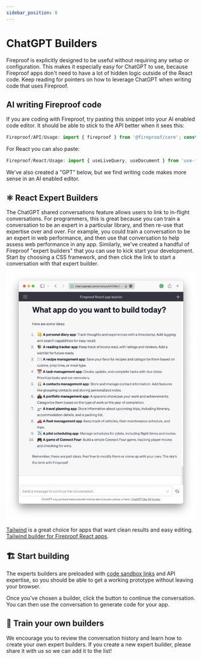 ```yaml
---
sidebar_position: 8
---
```


# ChatGPT Builders

Fireproof is explicitly designed to be useful without requiring any setup or configuration. This makes it especially easy for ChatGPT to use, because Fireproof apps don't need to have a lot of hidden logic outside of the React code. Keep reading for pointers on how to leverage ChatGPT when writing code that uses Fireproof.

## AI writing Fireproof code

If you are coding with Fireproof, try pasting this snippet into your AI enabled code editor. It should be able to stick to the API better when it sees this:

```js
Fireproof/API/Usage: import { fireproof } from '@fireproof/core'; const db = fireproof('app-db-name'); const ok = await db.put({ anyField: 'json' }); const doc = await db.get(ok.id); await db.del(doc._id); const all = await db.allDocs(); const result = db.query('anyField', {range : ['a', 'z']}); result.rows.map(({ key }) => key);
```

For React you can also paste:

```jsx
Fireproof/React/Usage: import { useLiveQuery, useDocument } from 'use-fireproof'; function App() { const result = useLiveQuery(doc => doc.word, { limit: 10 }); const [{ count }, setDoc, saveDoc] = useDocument({_id: 'count', count: 0}); return (<><p>{count} changes</p><input type='text' onChange={() => saveDoc({count: count + 1})} onSubmit={e => useLiveQuery.database.put({word: e.target.value})} /><ul>{result.map(row => (<li key={row.id}>{row.key}</li>))}</ul></>)}
```

We've also created a "GPT" below, but we find writing code makes more sense in an AI enabled editor.

## ⚛️ React Expert Builders

The ChatGPT shared conversations feature allows users to link to in-flight conversations. For programmers, this is great because you can train a conversation to be an expert in a particular library, and then re-use that expertise over and over. For example, you could train a conversation to be an expert in web performance, and then use that conversation to help assess web performance in any app. Similarly, we've created a handful of Fireproof "expert builders" that you can use to kick start your development. Start by choosing a CSS framework, and then click the link to start a conversation with that expert builder.

[![ChatGPT Data Builder screenshot](./img/chatgpt.png)](https://chat.openai.com/g/g-Np4vF1Yz7-data-builder)


[Tailwind](https://tailwindcss.com) is a great choice for apps that want clean results and easy editing. [Tailwind builder for Fireproof React apps](https://chat.openai.com/g/g-Np4vF1Yz7-data-builder).

## 🏗 Start building

The experts builders are preloaded with [code sandbox links](https://codesandbox.io/s/fireproof-react-antd-f6zbi7?file=/src/App.tsx) and API expertise, so you should be able to get a working prototype without leaving your browser.

Once you've chosen a builder, click the button to continue the conversation. You can then use the conversation to generate code for your app.

## 🤖 Train your own builders

We encourage you to review the conversation history and learn how to create your own expert builders. If you create a new expert builder, please share it with us so we can add it to the list!